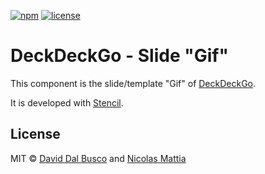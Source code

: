 [![npm][npm-badge]][npm-badge-url]
[![license][npm-license]][npm-license-url]

[npm-badge]: https://img.shields.io/npm/v/@deckdeckgo/slide-gif
[npm-badge-url]: https://www.npmjs.com/package/@deckdeckgo/slide-gif
[npm-license]: https://img.shields.io/npm/l/@deckdeckgo/slide-gif
[npm-license-url]: https://github.com/deckgo/deckdeckgo/blob/master/templates/gif/LICENSE

# DeckDeckGo - Slide "Gif"

This component is the slide/template "Gif" of [DeckDeckGo].

It is developed with [Stencil](https://stenciljs.com).

## License

MIT © [David Dal Busco](mailto:david.dalbusco@outlook.com) and [Nicolas Mattia](mailto:nicolas@nmattia.com)

[deckdeckgo]: https://deckdeckgo.com

